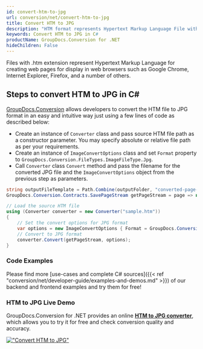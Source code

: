 ```yaml
---
id: convert-htm-to-jpg
url: conversion/net/convert-htm-to-jpg
title: Convert HTM to JPG
description: "HTM format represents Hypertext Markup Language File with .htm extension. Learn how to convert HTM to JPG file programmatically in C# language using GroupDocs.Conversion for .NET library."
keywords: Convert HTM to JPG in C#
productName: GroupDocs.Conversion for .NET
hideChildren: False
---
```


Files with .htm extension represent Hypertext Markup Language for creating web pages for display in web browsers such as Google Chrome, Internet Explorer, Firefox, and a number of others.

## Steps to convert HTM to JPG in C#

[GroupDocs.Conversion](https://products.groupdocs.com/conversion/net) allows developers to convert the HTM file to JPG format in an easy and intuitive way just using a few lines of code as described below:

* Create an instance of `Converter` class and pass source HTM file path as a constructor parameter. You may specify absolute or relative file path as per your requirements. 
* Create an instance of `ImageConvertOptions` class and set `Format` property to `GroupDocs.Conversion.FileTypes.ImageFileType.Jpg`.
* Call `Converter` class `Convert` method and pass the filename for the converted JPG file and the `ImageConvertOptions` object from the previous step as parameters.

```csharp
string outputFileTemplate = Path.Combine(outputFolder, "converted-page-{0}.jpg");
GroupDocs.Conversion.Contracts.SavePageStream getPageStream = page => new FileStream(string.Format(outputFileTemplate, page), FileMode.Create);

// Load the source HTM file
using (Converter converter = new Converter("sample.htm"))
{
    // Set the convert options for JPG format
    var options = new ImageConvertOptions { Format = GroupDocs.Conversion.FileTypes.ImageFileType.Jpg };   
    // Convert to JPG format
    converter.Convert(getPageStream, options);
}
```

### Code Examples

Please find more [use-cases and complete C# sources]({{< ref "conversion/net/developer-guide/examples-and-demos.md" >}}) of our backend and frontend examples and try them for free!

### HTM to JPG Live Demo

GroupDocs.Conversion for .NET provides an online [**HTM to JPG converter**](https://products.groupdocs.app/conversion/htm-to-jpg), which allows you to try it for free and check conversion quality and accuracy.

[!["Convert HTM to JPG"](conversion/net/images/convert-to-jpg/convert-htm-to-jpg.png)](https://products.groupdocs.app/conversion/htm-to-jpg)